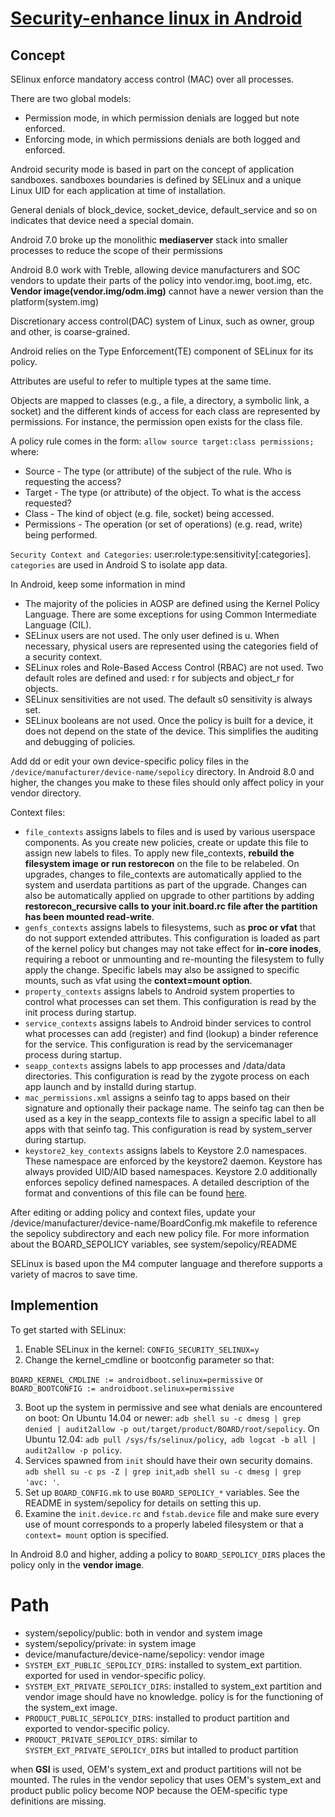 # [Security-enhance linux in Android](https://source.android.com/security/selinux)  

## Concept

SElinux enforce mandatory access control (MAC) over all processes.  

There are two global models:
+ Permission mode, in which permission denials are logged but note enforced.
+ Enforcing mode, in which permissions denials are both logged and enforced.

Android security mode is based in part on the concept of application sandboxes. sandboxes boundaries is defined by SELinux and a unique Linux UID for each application at time of installation.

General denials of block_device, socket_device, default_service and so on indicates that device need a special domain.

Android 7.0 broke up the monolithic **mediaserver** stack into smaller processes to reduce the scope of their permissions


Android 8.0 work with Treble, allowing device manufacturers and SOC vendors to update their parts of the  policy into vendor.img, boot.img, etc. **Vendor  image(vendor.img/odm.img)** cannot have a newer version than the platform(system.img)

Discretionary access control(DAC) system of Linux, such as owner, group and other, is coarse-grained.

Android relies on the Type Enforcement(TE) component of SELinux for its policy. 

Attributes are useful to refer to multiple types at the same time.

Objects are mapped to classes (e.g., a file, a directory, a symbolic link, a socket) and the different kinds of access for each class are represented by permissions. For instance, the permission open exists for the class file. 

A policy rule comes in the form: ```allow source target:class permissions;``` where:

+ Source - The type (or attribute) of the subject of the rule. Who is requesting the access?
+ Target - The type (or attribute) of the object. To what is the access requested?
+ Class - The kind of object (e.g. file, socket) being accessed.
+ Permissions - The operation (or set of operations) (e.g. read, write) being performed.

```Security Context and Categories```: user:role:type:sensitivity[:categories]. ```categories``` are used in Android S to isolate app data.

In Android, keep some information in mind
+ The majority of the policies in AOSP are defined using the Kernel Policy Language. There are some exceptions for using Common Intermediate Language (CIL).
+ SELinux users are not used. The only user defined is u. When necessary, physical users are represented using the categories field of a security context.
+ SELinux roles and Role-Based Access Control (RBAC) are not used. Two default roles are defined and used: r for subjects and object_r for objects.
+ SELinux sensitivities are not used. The default s0 sensitivity is always set.
+ SELinux booleans are not used. Once the policy is built for a device, it does not depend on the state of the device. This simplifies the auditing and debugging of policies.

Add dd or edit your own device-specific policy files in the ```/device/manufacturer/device-name/sepolicy``` directory. In Android 8.0 and higher, the changes you make to these files should only affect policy in your vendor directory. 

Context files:

+ ```file_contexts``` assigns labels to files and is used by various userspace components. As you create new policies, create or update this file to assign new labels to files. To apply new file_contexts, **rebuild the filesystem image or run restorecon** on the file to be relabeled. On upgrades, changes to file_contexts are automatically applied to the system and userdata partitions as part of the upgrade. Changes can also be automatically applied on upgrade to other partitions by adding **restorecon_recursive calls to your init.board.rc file after the partition has been mounted read-write**.
+ ```genfs_contexts``` assigns labels to filesystems, such as **proc or vfat** that do not support extended attributes. This configuration is loaded as part of the kernel policy but changes may not take effect for **in-core inodes**, requiring a reboot or unmounting and re-mounting the filesystem to fully apply the change. Specific labels may also be assigned to specific mounts, such as vfat using the **context=mount option**.
+ ```property_contexts``` assigns labels to Android system properties to control what processes can set them. This configuration is read by the init process during startup.
+ ```service_contexts``` assigns labels to Android binder services to control what processes can add (register) and find (lookup) a binder reference for the service. This configuration is read by the servicemanager process during startup.
+ ```seapp_contexts``` assigns labels to app processes and /data/data directories. This configuration is read by the zygote process on each app launch and by installd during startup.
+ ```mac_permissions.xml``` assigns a seinfo tag to apps based on their signature and optionally their package name. The seinfo tag can then be used as a key in the seapp_contexts file to assign a specific label to all apps with that seinfo tag. This configuration is read by system_server during startup.
+ ```keystore2_key_contexts``` assigns labels to Keystore 2.0 namespaces. These namespace are enforced by the keystore2 daemon. Keystore has always provided UID/AID based namespaces. Keystore 2.0 additionally enforces sepolicy defined namespaces. A detailed description of the format and conventions of this file can be found [here](https://source.android.com/security/keystore#access-control).

After editing or adding policy and context files, update your /device/manufacturer/device-name/BoardConfig.mk makefile to reference the sepolicy subdirectory and each new policy file. For more information about the BOARD_SEPOLICY variables, see system/sepolicy/README

SELinux is based upon the M4 computer language and therefore supports a variety of macros to save time.

## Implemention

To get started with SELinux:

1. Enable SELinux in the kernel: ```CONFIG_SECURITY_SELINUX=y```
2. Change the kernel_cmdline or bootconfig parameter so that:

```BOARD_KERNEL_CMDLINE := androidboot.selinux=permissive``` or ```BOARD_BOOTCONFIG := androidboot.selinux=permissive```

3. Boot up the system in permissive and see what denials are encountered on boot:
On Ubuntu 14.04 or newer: ```adb shell su -c dmesg | grep denied | audit2allow -p out/target/product/BOARD/root/sepolicy```. On Ubuntu 12.04: ```adb pull /sys/fs/selinux/policy```,``` adb logcat -b all | audit2allow -p policy```.
4. Services spawned from ```init``` should have their own security domains. ```adb shell su -c ps -Z | grep init```,```adb shell su -c dmesg | grep 'avc: '```.
5. Set up ```BOARD_CONFIG.mk``` to use ```BOARD_SEPOLICY_*``` variables. See the README in system/sepolicy for details on setting this up.
6. Examine the ```init.device.rc``` and ```fstab.device``` file and make sure every use of mount corresponds to a properly labeled filesystem or that a ```context= mount``` option is specified.

 In Android 8.0 and higher, adding a policy to ```BOARD_SEPOLICY_DIRS``` places the policy only in the **vendor image**.

# Path

+ system/sepolicy/public: both in vendor and system image
+ system/sepolicy/private: in system image
+ device/manufacture/device-name/sepolicy: vendor image
+ ```SYSTEM_EXT_PUBLIC_SEPOLICY_DIRS```: installed to system_ext partition. exported for used in vendor-specific policy.
+ ```SYSTEM_EXT_PRIVATE_SEPOLICY_DIRS```: installed to system_ext partition and vendor image should have no knowledge. policy is for the functioning of the system_ext image.
+ ```PRODUCT_PUBLIC_SEPOLICY_DIRS```: installed to product partition and exported to vendor-specific policy.
+ ```PRODUCT_PRIVATE_SEPOLICY_DIRS```: similar to ```SYSTEM_EXT_PRIVATE_SEPOLICY_DIRS``` but intalled to product partition

when **GSI** is used, OEM's system_ext and product partitions will not be mounted. The rules in the vendor sepolicy that uses OEM's system_ext and product public policy become NOP because the OEM-specific type definitions are missing.
